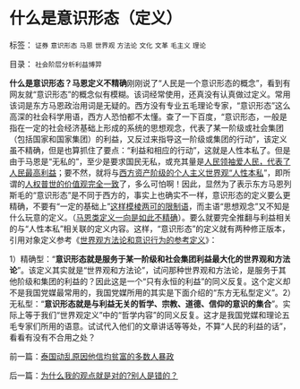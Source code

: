 # 什么是意识形态（定义）

标签： `证券` `意识形态` `马恩` `世界观` `方法论` `文化` `文革` `毛主义` `理论` 

目录： `社会阶层分析利益博羿`

**什么是意识形态？马恩定义不精确**刚刚说了“人民是一个意识形态的概念”，看到有网友就“意识形态”的概念似有模糊。该词经常使用，还真没有认真做过定义。常用该词是东方马恩政治用词是无疑的。西方没有专业五毛理论专家，“意识形态”这么高深的社会科学用语，西方人恐怕都不太懂。查了一下百度，“意识形态，一般是指在一定的社会经济基础上形成的系统的思想观念，代表了某一阶级或社会集团（包括国家和国家集团）的利益，又反过来指导这一阶级或集团的行动”，该定义虽不精确，但是也算抓住了要点：“利益和相应的行动”，这就是人性本私了。但是由于马恩是“无私的”，至少是要求国民无私，或充其量是[人民领袖爱人民，代表了人民最高利益](../../../2010/5/20/人民领袖人民爱，人民领袖爱人民.md)；要不然，就将与[西方资产阶级的个人主义世界观“人性本私](../../../2010/3/10/社会进化论中人类行为的内外一致性.md)”，即所谓的[人权普世的价值观完全一致](../../../2010/4/26/认人只能污合，认理可以成军.md)了，多么可怕啊！因此，显然为了表示东方马恩列斯毛的“意识形态”是不同于西方的，事实上也确实不一样，意识形态的定义要么更精确，不要有“一定的基础上”[这样模棱两可的限制语](../../../2009/4/17/形意思维：科学类思维和哲学类思维的根本区别.md)，而主语“思想观念”又不知是什么玩意的定义。（[马恩类定义一向是如此不精确](../../../2009/5/12/汉语缺乏简明精确定义能力易被恶意曲解.md)）。要么就要完全推翻与利益相关的与“人性本私”相关联的定义内容。这样，“意识形态”的定义就有两种修正版本，引用对象定义参考《[世界观方法论和意识行为的参考定义](../../../2010/2/11/世界观方法论和意识行为的参考定义.md)》：

1）精确型：“**意识形态就是服务于某一阶级和社会集团利益最大化的世界观和方法论**”。该定义其实就是“世界观和方法论”，试问那种世界观和方法论，是服务于其他阶级和集团的利益的？因此这是一个“只有永恒的利益”的同义反复。这个定义却不是我国党媒最常用的，我国党媒所用的其实是下面介绍的“东方无私型定义”。2）无私型：“**意识形态就是与利益无关的哲学、宗教、道德、信仰的意识的集合**”。实际上等于我们“世界观定义”中的“哲学内容”的同义反复。这才是我国党媒和理论五毛专家们所用的语意。试试代入他们的文章讲话等等处，不算“人民的利益的话”，看看有没有不合用之处？

前一篇：[泰国动乱原因他信均贫富的多数人暴政](../../../2010/5/20/泰国动乱原因他信均贫富的多数人暴政.md)

后一篇：[为什么我的观点就是对的?别人是错的？](../../../2010/5/20/为什么我的观点就是对的？别人是错的？.md)